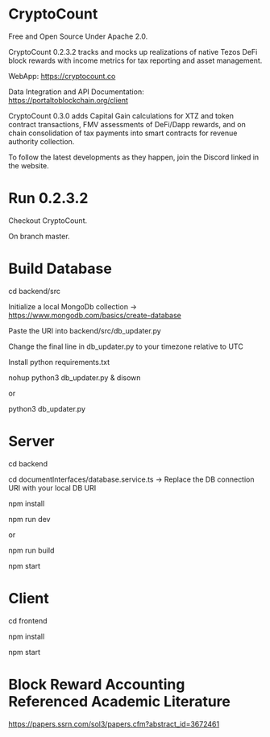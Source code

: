 # CryptoCount

Free and Open Source Under Apache 2.0.

CryptoCount 0.2.3.2 tracks and mocks up realizations of native Tezos DeFi block rewards with income metrics for tax reporting and asset management.

WebApp: https://cryptocount.co

Data Integration and API Documentation: https://portaltoblockchain.org/client 

CryptoCount 0.3.0 adds Capital Gain calculations for XTZ and token contract transactions, FMV assessments of DeFi/Dapp rewards, and on chain consolidation of tax payments into smart contracts for revenue authority collection.

To follow the latest developments as they happen, join the Discord linked in the website.

# Run 0.2.3.2

Checkout CryptoCount. 

On branch master.

# Build Database
cd backend/src

Initialize a local MongoDb collection -> https://www.mongodb.com/basics/create-database

Paste the URI into backend/src/db_updater.py

Change the final line in db_updater.py to your timezone relative to UTC

Install python requirements.txt

nohup python3 db_updater.py & disown 

or 

python3 db_updater.py


# Server
cd backend

cd documentInterfaces/database.service.ts -> Replace the DB connection URI with your local DB URI

npm install

npm run dev

or 

npm run build

npm start


# Client

cd frontend

npm install 

npm start


# Block Reward Accounting Referenced Academic Literature

https://papers.ssrn.com/sol3/papers.cfm?abstract_id=3672461

